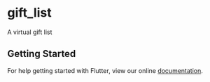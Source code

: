 # gift_list

A virtual gift list

## Getting Started

For help getting started with Flutter, view our online
[documentation](https://flutter.io/).
